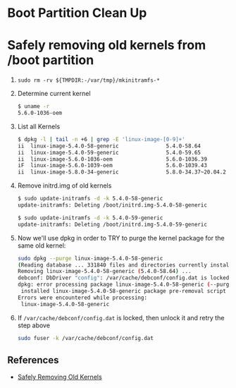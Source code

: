 # Boot Partition Clean Up

# Safely removing old kernels from /boot partition

1. `sudo rm -rv ${TMPDIR:-/var/tmp}/mkinitramfs-*`
1. Determine current kernel

    ```bash
    $ uname -r
    5.6.0-1036-oem
    ```
    
1. List all Kernels

    ```bash
    $ dpkg -l | tail -n +6 | grep -E 'linux-image-[0-9]+'
    ii  linux-image-5.4.0-58-generic               5.4.0-58.64                               amd64        Signed kernel image generic
    ii  linux-image-5.4.0-59-generic               5.4.0-59.65                               amd64        Signed kernel image generic
    ii  linux-image-5.6.0-1036-oem                 5.6.0-1036.39                             amd64        Signed kernel image oem
    iF  linux-image-5.6.0-1039-oem                 5.6.0-1039.43                             amd64        Signed kernel image oem
    ii  linux-image-5.8.0-34-generic               5.8.0-34.37~20.04.2                       amd64        Signed kernel image generic
    ```

1. Remove initrd.img of old kernels

    ```bash
    $ sudo update-initramfs -d -k 5.4.0-58-generic
    update-initramfs: Deleting /boot/initrd.img-5.4.0-58-generic
    
    $ sudo update-initramfs -d -k 5.4.0-59-generic
    update-initramfs: Deleting /boot/initrd.img-5.4.0-59-generic
    ```

1. Now we'll use dpkg in order to TRY to purge the kernel package for the same old kernel: 

    ```bash
    sudo dpkg --purge linux-image-5.4.0-58-generic
    (Reading database ... 331840 files and directories currently installed.)
    Removing linux-image-5.4.0-58-generic (5.4.0-58.64) ...
   debconf: DbDriver "config": /var/cache/debconf/config.dat is locked by another process: Resource temporarily unavailable
   dpkg: error processing package linux-image-5.4.0-58-generic (--purge):
     installed linux-image-5.4.0-58-generic package pre-removal script subprocess returned error exit status 1
   Errors were encountered while processing:
     linux-image-5.4.0-58-generic
    ```
    
1. If `/var/cache/debconf/config.dat` is locked, then unlock it and retry the step above

    ```bash
    sudo fuser -k /var/cache/debconf/config.dat
    ```
    
## References

- [Safely Removing Old Kernels](https://help.ubuntu.com/community/RemoveOldKernels#Safely_Removing_Old_Kernels)
